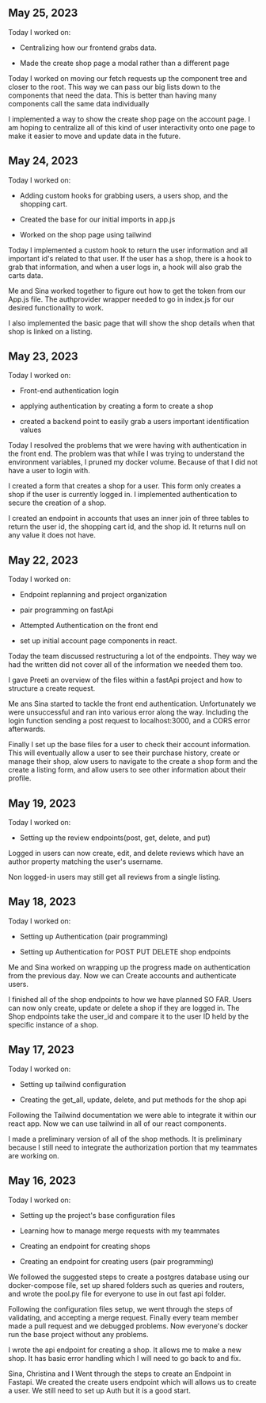 ## May 25, 2023

Today I worked on:

- Centralizing how our frontend grabs data.

- Made the create shop page a modal rather than a different page

Today I worked on moving our fetch requests up the component tree and closer to the root. This way we can pass our big lists down to the components that need the data. This is better than having many components call the same data individually

I implemented a way to show the create shop page on the account page. I am hoping to centralize all of this kind of user interactivity onto one page to make it easier to move and update data in the future.

## May 24, 2023

Today I worked on:

- Adding custom hooks for grabbing users, a users shop, and the shopping cart.

- Created the base for our initial imports in app.js

- Worked on the shop page using tailwind

Today I implemented a custom hook to return the user information and all important id's related to that user. If the user has a shop, there is a hook to grab that information, and when a user logs in, a hook will also grab the carts data.

Me and Sina worked together to figure out how to get the token from our App.js file. The authprovider wrapper needed to go in index.js for our desired functionality to work.

I also implemented the basic page that will show the shop details when that shop is linked on a listing.

## May 23, 2023

Today I worked on:

- Front-end authentication login

- applying authentication by creating a form to create a shop

- created a backend point to easily grab a users important identification values

Today I resolved the problems that we were having with authentication in the front end. The problem was that while I was trying to understand the environment variables, I pruned my docker volume. Because of that I did not have a user to login with.

I created a form that creates a shop for a user. This form only creates a shop if the user is currently logged in. I implemented authentication to secure the creation of a shop.

I created an endpoint in accounts that uses an inner join of three tables to return the user id, the shopping cart id, and the shop id. It returns null on any value it does not have.

## May 22, 2023

Today I worked on:

- Endpoint replanning and project organization

- pair programming on fastApi

- Attempted Authentication on the front end

- set up initial account page components in react.

Today the team discussed restructuring a lot of the endpoints. They way we had the written did not cover all of the information we needed them too.

I gave Preeti an overview of the files within a fastApi project and how to structure a create request.

Me ans Sina started to tackle the front end authentication. Unfortunately we were unsuccessful and ran into various error along the way. Including the login function sending a post request to localhost:3000, and a CORS error afterwards.

Finally I set up the base files for a user to check their account information. This will eventually allow a user to see their purchase history, create or manage their shop, alow users to navigate to the create a shop form and the create a listing form, and allow users to see other information about their profile.

## May 19, 2023

Today I worked on:

- Setting up the review endpoints(post, get, delete, and put)

Logged in users can now create, edit, and delete reviews which have an author property matching the user's username.

Non logged-in users may still get all reviews from a single listing.

## May 18, 2023

Today I worked on:

- Setting up Authentication (pair programming)

- Setting up Authentication for POST PUT DELETE shop endpoints

Me and Sina worked on wrapping up the progress made on authentication from the previous day. Now we can Create accounts and authenticate users.

I finished all of the shop endpoints to how we have planned SO FAR. Users can now only create, update or delete a shop if they are logged in. The Shop endpoints take the user_id and compare it to the user ID held by the specific instance of a shop.

## May 17, 2023

Today I worked on:

- Setting up tailwind configuration

- Creating the get_all, update, delete, and put methods for the shop api

Following the Tailwind documentation we were able to integrate it within our react app. Now we can use tailwind in all of our react components.

I made a preliminary version of all of the shop methods. It is preliminary because I still need to integrate the authorization portion that my teammates are working on.

## May 16, 2023

Today I worked on:

- Setting up the project's base configuration files

- Learning how to manage merge requests with my teammates

- Creating an endpoint for creating shops

- Creating an endpoint for creating users
  (pair programming)

We followed the suggested steps to create a postgres database using our docker-compose file, set up shared folders such as queries and routers, and wrote the pool.py file for everyone to use in out fast api folder.

Following the configuration files setup, we went through the steps of validating, and accepting a merge request. Finally every team member made a pull request and we debugged problems. Now everyone's docker run the base project without any problems.

I wrote the api endpoint for creating a shop. It allows me to make a new shop. It has basic error handling which I will need to go back to and fix.

Sina, Christina and I Went through the steps to create an Endpoint in Fastapi. We created the create users endpoint which will allows us to create a user. We still need to set up Auth but it is a good start.
